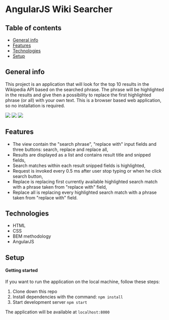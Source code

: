 # AngularJS Wiki Searcher

## Table of contents

- [General info](#general-info)
- [Features](#features)
- [Technologies](#technologies)
- [Setup](#setup)

## General info

This project is an application that will look for the top 10 results in the Wikipedia API based on the searched phrase. The phrase will be highlighted in the results and give then a possibility to replace the first highlighted phrase (or all) with your own text. This is a browser based web application, so no installation is required.

<img src="https://res.cloudinary.com/dox1tzpb0/image/upload/v1617704210/example_1_uweslo.jpg">
<img src="https://res.cloudinary.com/dox1tzpb0/image/upload/v1617704210/example_2_oti0tv.jpg">
<img src="https://res.cloudinary.com/dox1tzpb0/image/upload/v1617704210/example_3_r8gv4o.jpg">

## Features

- The view contain the "search phrase", "replace with" input fields and three buttons: search, replace and replace all,
- Results are displayed as a list and contains result title and snipped fields,
- Search matches within each result snipped fields is highlighted,
- Request is invoked every 0.5 ms after user stop typing or when he click search button,
- Replace is replacing first currently available highlighted search match with a phrase taken from "replace with" field,
- Replace all is replacing every highlighted search match with a phrase taken from "replace with" field.

## Technologies

- HTML
- CSS
- BEM methodology
- AngularJS

## Setup

#### Getting started

If you want to run the application on the local machine, follow these steps:

1. Clone down this repo
2. Install dependencies with the command: `npm install`
3. Start development server `npm start`

The application will be available at `localhost:8000`
